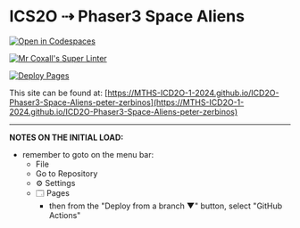 # ICS2O ⇢ Phaser3 Space Aliens

[![Open in Codespaces](https://classroom.github.com/assets/launch-codespace-2972f46106e565e64193e422d61a12cf1da4916b45550586e14ef0a7c637dd04.svg)](https://classroom.github.com/open-in-codespaces?assignment_repo_id=19099179)

[![Mr Coxall's Super Linter](https://github.com/MTHS-ICD2O-1-2024/ICD2O-Phaser3-Space-Aliens-peter-zerbinos/workflows/Mr%20Coxall's%20Super%20Linter/badge.svg)](https://github.com/MTHS-ICD2O-1-2024/ICD2O-Phaser3-Space-Aliens-peter-zerbinos/actions)

[![Deploy Pages](https://github.com/MTHS-ICD2O-1-2024/ICD2O-Phaser3-Space-Aliens-peter-zerbinos/workflows/Deploy%20Pages/badge.svg)](https://github.com/MTHS-ICD2O-1-2024/ICD2O-Phaser3-Space-Aliens-peter-zerbinos/actions)

This site can be found at: [https://MTHS-ICD2O-1-2024.github.io/ICD2O-Phaser3-Space-Aliens-peter-zerbinos](https://MTHS-ICD2O-1-2024.github.io/ICD2O-Phaser3-Space-Aliens-peter-zerbinos)

---

**NOTES ON THE INITIAL LOAD:**
- remember to goto on the menu bar:
  - File
  - Go to Repository
  - ⚙ Settings
  - 🗔 Pages
    - then from the "Deploy from a branch ▼" button, select "GitHub Actions"
